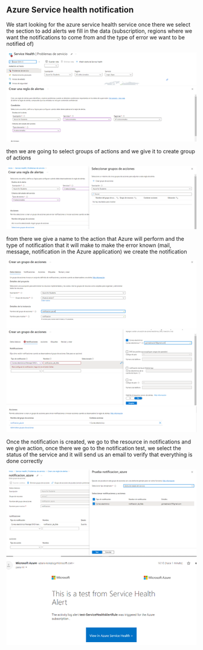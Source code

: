 ## Azure Service health notification

We start looking for the azure service health service once there we select the section to add alerts we fill in the data (subscription, regions where we want the notifications to come from and the type of error we want to be notified of)

![](/imagenes/1.PNG)
![](/imagenes/2.PNG)

then we are going to select groups of actions and we give it to create group of actions

![](/imagenes/3.PNG)

from there we give a name to the action that Azure will perform and the type of notification that it will make to make the error known (mail, message, notification in the Azure application) we create the notification

![](/imagenes/4.PNG)
![](/imagenes/5.PNG)
![](/imagenes/6.PNG)

Once the notification is created, we go to the resource in notifications and we give action, once there we go to the notification test, we select the status of the service and it will send us an email to verify that everything is done correctly

![](/imagenes/7.PNG)
![](/imagenes/8.PNG)